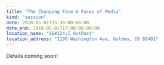 ```yaml
---
title: "The Changing Face & Faces of Media"
kind: "session"
date: 2018-05-01T15:30:00-08:00
date_end: 2018-05-01T17:00:00-08:00
location_name: "S&#124;I OutPost"
location_address: "1100 Washington Ave, Golden, CO 80401"
---
```


Details coming soon!
